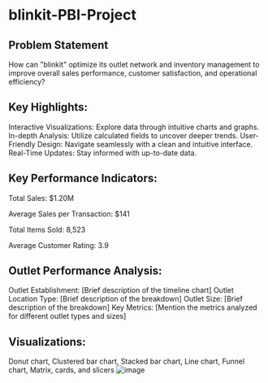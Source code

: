 # blinkit-PBI-Project

## Problem Statement

How can "blinkit" optimize its outlet network and inventory management to improve overall sales performance, customer satisfaction, and operational efficiency?


## Key Highlights:

Interactive Visualizations: Explore data through intuitive charts and graphs.
In-depth Analysis: Utilize calculated fields to uncover deeper trends.
User-Friendly Design: Navigate seamlessly with a clean and intuitive interface.
Real-Time Updates: Stay informed with up-to-date data.

## Key Performance Indicators:

Total Sales: $1.20M

Average Sales per Transaction: $141

Total Items Sold: 8,523

Average Customer Rating: 3.9

## Outlet Performance Analysis:

Outlet Establishment: [Brief description of the timeline chart]
Outlet Location Type: [Brief description of the breakdown]
Outlet Size: [Brief description of the breakdown]
Key Metrics: [Mention the metrics analyzed for different outlet types and sizes]

## Visualizations:

Donut chart, Clustered bar chart, Stacked bar chart, Line chart, Funnel chart, Matrix, cards, and slicers
![image](https://github.com/user-attachments/assets/866833fe-e7ed-440a-a747-07148472c8f4)
